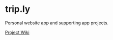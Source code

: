 # trip.ly
Personal website app and supporting app projects.

[Project Wiki](https://markpthomas.github.io/wiki/.html)